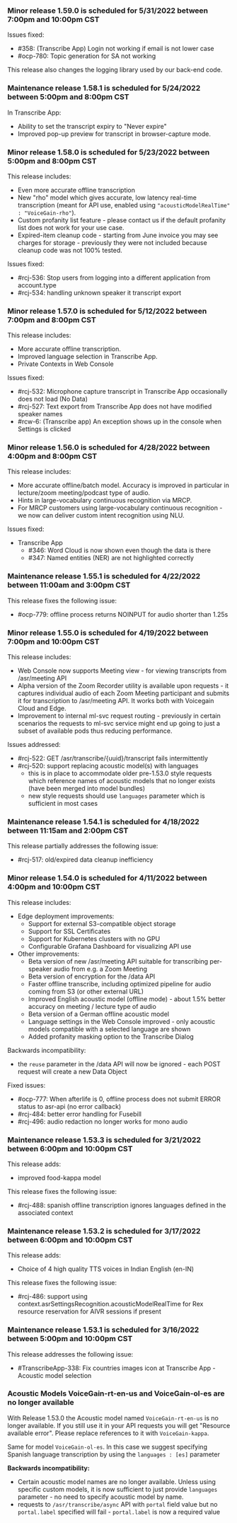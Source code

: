 ### Minor release 1.59.0 is scheduled for 5/31/2022 between 7:00pm and 10:00pm CST

Issues fixed:
* #358: (Transcribe App) Login not working if email is not lower case
* #ocp-780: Topic generation for SA not working

This release also changes the logging library used by our back-end code.

### Maintenance release 1.58.1 is scheduled for 5/24/2022 between 5:00pm and 8:00pm CST

In Transcribe App:
* Ability to set the transcript expiry to "Never expire"
* Improved pop-up preview for transcript in browser-capture mode.

### Minor release 1.58.0 is scheduled for 5/23/2022 between 5:00pm and 8:00pm CST

This release includes:
* Even more accurate offline transcription
* New "rho" model which gives accurate, low latency real-time transcription (meant for API use, enabled using `"acousticModelRealTime" : "VoiceGain-rho"`).
* Custom profanity list feature - please contact us if the default profanity list does not work for your use case.
* Expired-item cleanup code - starting from June invoice you may see charges for storage - previously they were not included because cleanup code was not 100% tested.

Issues fixed:
* #rcj-536: Stop users from logging into a different application from account.type
* #rcj-534: handling unknown speaker it transcript export

### Minor release 1.57.0 is scheduled for 5/12/2022 between 7:00pm and 8:00pm CST

This release includes:
* More accurate offline transcription.
* Improved language selection in Transcribe App.
* Private Contexts in Web Console

Issues fixed:
* #rcj-532: Microphone capture transcript in Transcribe App occasionally does not load (No Data)
* #rcj-527: Text export from Transcribe App does not have modified speaker names
* #rcw-6: (Transcribe app) An exception shows up in the console when Settings is clicked

### Minor release 1.56.0 is scheduled for 4/28/2022 between 4:00pm and 8:00pm CST

This release includes:
* More accurate offline/batch model. Accuracy is improved in particular in lecture/zoom meeting/podcast type of audio.
* Hints in large-vocabulary continuous recognition via MRCP.
* For MRCP customers using large-vocabulary continuous recognition - we now can deliver custom intent recognition using NLU.

Issues fixed:
* Transcribe App
  * #346: Word Cloud is now shown even though the data is there 
  * #347: Named entities (NER) are not highlighted correctly 

### Maintenance release 1.55.1 is scheduled for 4/22/2022 between 11:00am and 3:00pm CST

This release fixes the following issue:
* #ocp-779: offline process returns NOINPUT for audio shorter than 1.25s

### Minor release 1.55.0 is scheduled for 4/19/2022 between 7:00pm and 10:00pm CST

This release includes:
* Web Console now supports Meeting view - for viewing transcripts from /asr/meeting API
* Alpha version of the Zoom Recorder utility is available upon requests - it captures individual audio of each Zoom Meeting participant and submits it for transcription to /asr/meeting API. It works both with Voicegain Cloud and Edge.
* Improvement to internal ml-svc request routing - previously in certain scenarios the requests to ml-svc service might end up going to just a subset of available pods thus reducing performance. 

Issues addressed:
* #rcj-522: GET /asr/transcribe/{uuid}/transcript fails intermittently
* #rcj-520: support replacing acoustic model(s) with languages
  * this is in place to accommodate older pre-1.53.0 style requests which reference names of acoustic models that no longer exists (have been merged into model bundles)
  * new style requests should use `languages` parameter which is sufficient in most cases

### Maintenance release 1.54.1 is scheduled for 4/18/2022 between 11:15am and 2:00pm CST

This release partially addresses the following issue:
* #rcj-517: old/expired data cleanup inefficiency

### Minor release 1.54.0 is scheduled for 4/11/2022 between 4:00pm and 10:00pm CST

This release includes:
* Edge deployment improvements:
  * Support for external S3-compatible object storage
  * Support for SSL Certificates
  * Support for Kubernetes clusters with no GPU
  * Configurable Grafana Dashboard for visualizing API use 
* Other improvements:
  * Beta version of new /asr/meeting API suitable for transcribing per-speaker audio from e.g. a Zoom Meeting 
  * Beta version of encryption for the /data API
  * Faster offline transcribe, including optimized pipeline for audio coming from S3 (or other external URL)
  * Improved English acoustic model (offline mode) - about 1.5% better accuracy on meeting / lecture type of audio
  * Beta version of a German offline acoustic model
  * Language settings in the Web Console improved - only acoustic models compatible with a selected language are shown
  * Added profanity masking option to the Transcribe Dialog

Backwards incompatibility:
* the `reuse` parameter in the /data API will now be ignored - each POST request will create a new Data Object

Fixed issues:
* #ocp-777: When afterlife is 0, offline process does not submit ERROR status to asr-api (no error callback)
* #rcj-484: better error handling for Fusebill
* #rcj-496: audio redaction no longer works for mono audio

### Maintenance release 1.53.3 is scheduled for 3/21/2022 between 6:00pm and 10:00pm CST

This release adds:
* improved food-kappa model 

This release fixes the following issue:
* #rcj-488: spanish offline transcription ignores languages defined in the associated context

### Maintenance release 1.53.2 is scheduled for 3/17/2022 between 6:00pm and 10:00pm CST

This release adds:
* Choice of 4 high quality TTS voices in Indian English (en-IN)

This release fixes the following issue:
* #rcj-486: support using context.asrSettingsRecognition.acousticModelRealTime for Rex resource reservation for AIVR sessions if present

### Maintenance release 1.53.1 is scheduled for 3/16/2022 between 5:00pm and 10:00pm CST

This release addresses the following issue:
* #TranscribeApp-338: Fix countries images icon at Transcribe App - Acoustic model selection

### Acoustic Models VoiceGain-rt-en-us  and VoiceGain-ol-es are no longer available

With Release 1.53.0 the Acoustic model named `VoiceGain-rt-en-us` is no longer available. If you still use it in your API requests you will get "Resource available error". Please replace references to it with `VoiceGain-kappa`.

Same for model `VoiceGain-ol-es`. In this case we suggest specifying Spanish language transcription by using the `languages : [es]` parameter


**Backwards incompatibility:**
* Certain acoustic model names are no longer available. Unless using specific custom models, it is now sufficient to just provide `languages` parameter - no need to specify acoustic model by name.
* requests to `/asr/transcribe/async` API with `portal` field value but no `portal.label` specified will fail - `portal.label` is now a required value 









































 













































